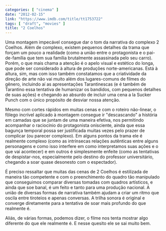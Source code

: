 ```yaml
---
categories: [ "cinema" ]
date: "2012-02-15"
link: "https://www.imdb.com/title/tt1753722"
tags: [ "draft", "movies" ]
title: "2 Coelhos"
---
```

Uma montagem impecável consegue dar o tom da narrativa do complexo 2 Coelhos. Além de complexo, existem pequenos detalhes da trama que forçam um pouco a realidade (como a união entre o protagonista e o pai-de-família que tem sua família brutalmente assassinada pelo seu carro). Porém, o que mais chama a atenção é o apelo visual e estético do longa, que pode ser considerado à altura de produções norte-americanas. Está à altura, sim, mas com isso também constatamos que a criatividade da direção de arte não vai muito além dos lugares-comuns de filmes do gênero, incluindo aí as apresentações Tarantinescas (e é também de Tarantino essa tentativa de humanizar os bandidos, com pequenos detalhes de suas ações) e chegando ao absurdo de incluir uma cena a la Sucker Punch com o único propósito de desviar nossa atenção.

Mesmo com cortes rápidos em muitas cenas e com o roteiro não-linear, o fôlego incrível aplicado à montagem consegue ir "descascando" a história em camadas que se juntam de uma maneira efetiva, nos permitindo acompanhar o raciocínio do protagonista onisciente, ainda que essa bagunça temporal possa ser justificada muitas vezes pelo prazer de complicar (ou parecer complexo). Em alguns pontos da trama ele é realmente complexo (como as intrínsecas relações autênticas entre alguns personagens e como isso interfere em como interpretamos suas ações e o que vai acontecer) e em outros é simplesmente enfeite (como as tentativas de despistar-nos, especialmente pelo destino do professor universitário, chegando a soar quase desonesto com o espectador).

É preciso ressaltar que muitas das cenas de 2 Coelhos é estilizada de maneira tão competente e com o preenchimento do quadro tão manipulado que conseguimos comparar diversas tomadas com quadros artísticos, e ainda que soe banal, é um feito e tanto para uma produção nacional. A união de diversas formas de narrativa também ajudam a criar um ritmo que oscila entre tiroteios e apenas conversas. A trilha sonora é original e converge diretamente para a tentativa de soar mais profundo do que realmente é.

Aliás, de várias formas, podemos dizer, o filme nos tenta mostrar algo diferente do que ele realmente é. E nesse quesito ele se sai muito bem.

